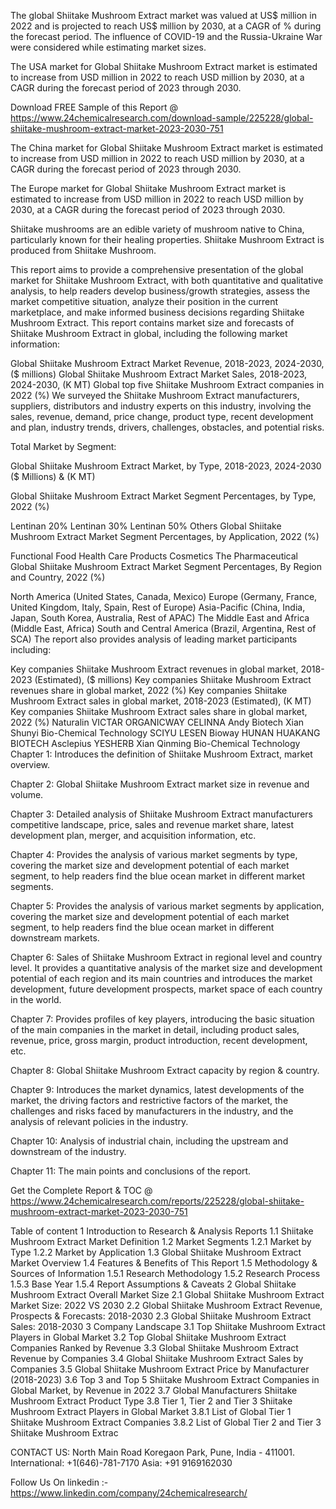 The global Shiitake Mushroom Extract market was valued at US$ million in 2022 and is projected to reach US$ million by 2030, at a CAGR of % during the forecast period. The influence of COVID-19 and the Russia-Ukraine War were considered while estimating market sizes.

The USA market for Global Shiitake Mushroom Extract   market is estimated to increase from USD million in 2022 to reach USD million by 2030, at a CAGR during the forecast period of 2023 through 2030.

Download FREE Sample of this Report @ https://www.24chemicalresearch.com/download-sample/225228/global-shiitake-mushroom-extract-market-2023-2030-751

The China market for Global Shiitake Mushroom Extract market is estimated to increase from USD million in 2022 to reach USD million by 2030, at a CAGR during the forecast period of 2023 through 2030.

The Europe market for Global Shiitake Mushroom Extract market is estimated to increase from USD million in 2022 to reach USD million by 2030, at a CAGR during the forecast period of 2023 through 2030.

Shiitake mushrooms are an edible variety of mushroom native to China, particularly known for their healing properties. Shiitake Mushroom Extract is produced from Shiitake Mushroom.

This report aims to provide a comprehensive presentation of the global market for Shiitake Mushroom Extract, with both quantitative and qualitative analysis, to help readers develop business/growth strategies, assess the market competitive situation, analyze their position in the current marketplace, and make informed business decisions regarding Shiitake Mushroom Extract. This report contains market size and forecasts of Shiitake Mushroom Extract in global, including the following market information:

Global Shiitake Mushroom Extract Market Revenue, 2018-2023, 2024-2030, ($ millions)
Global Shiitake Mushroom Extract Market Sales, 2018-2023, 2024-2030, (K MT)
Global top five Shiitake Mushroom Extract companies in 2022 (%)
We surveyed the Shiitake Mushroom Extract manufacturers, suppliers, distributors and industry experts on this industry, involving the sales, revenue, demand, price change, product type, recent development and plan, industry trends, drivers, challenges, obstacles, and potential risks.

Total Market by Segment:

Global Shiitake Mushroom Extract Market, by Type, 2018-2023, 2024-2030 ($ Millions) & (K MT)

Global Shiitake Mushroom Extract Market Segment Percentages, by Type, 2022 (%)

Lentinan 20%
Lentinan 30%
Lentinan 50%
Others
Global Shiitake Mushroom Extract Market Segment Percentages, by Application, 2022 (%)

Functional Food
Health Care Products
Cosmetics
The Pharmaceutical
Global Shiitake Mushroom Extract Market Segment Percentages, By Region and Country, 2022 (%)

North America (United States, Canada, Mexico)
Europe (Germany, France, United Kingdom, Italy, Spain, Rest of Europe)
Asia-Pacific (China, India, Japan, South Korea, Australia, Rest of APAC)
The Middle East and Africa (Middle East, Africa)
South and Central America (Brazil, Argentina, Rest of SCA)
The report also provides analysis of leading market participants including:

Key companies Shiitake Mushroom Extract revenues in global market, 2018-2023 (Estimated), ($ millions)
Key companies Shiitake Mushroom Extract revenues share in global market, 2022 (%)
Key companies Shiitake Mushroom Extract sales in global market, 2018-2023 (Estimated), (K MT)
Key companies Shiitake Mushroom Extract sales share in global market, 2022 (%)
Naturalin
VICTAR
ORGANICWAY
CELINNA
Andy Biotech
Xian Shunyi Bio-Chemical Technology
SCIYU
LESEN
Bioway
HUNAN HUAKANG BIOTECH
Asclepius
YESHERB
Xian Qinming Bio-Chemical Technology
Chapter 1: Introduces the definition of Shiitake Mushroom Extract, market overview.

Chapter 2: Global Shiitake Mushroom Extract market size in revenue and volume.

Chapter 3: Detailed analysis of Shiitake Mushroom Extract manufacturers competitive landscape, price, sales and revenue market share, latest development plan, merger, and acquisition information, etc.

Chapter 4: Provides the analysis of various market segments by type, covering the market size and development potential of each market segment, to help readers find the blue ocean market in different market segments.

Chapter 5: Provides the analysis of various market segments by application, covering the market size and development potential of each market segment, to help readers find the blue ocean market in different downstream markets.

Chapter 6: Sales of Shiitake Mushroom Extract in regional level and country level. It provides a quantitative analysis of the market size and development potential of each region and its main countries and introduces the market development, future development prospects, market space of each country in the world.

Chapter 7: Provides profiles of key players, introducing the basic situation of the main companies in the market in detail, including product sales, revenue, price, gross margin, product introduction, recent development, etc.

Chapter 8: Global Shiitake Mushroom Extract capacity by region & country.

Chapter 9: Introduces the market dynamics, latest developments of the market, the driving factors and restrictive factors of the market, the challenges and risks faced by manufacturers in the industry, and the analysis of relevant policies in the industry.

Chapter 10: Analysis of industrial chain, including the upstream and downstream of the industry.

Chapter 11: The main points and conclusions of the report.

Get the Complete Report & TOC @ https://www.24chemicalresearch.com/reports/225228/global-shiitake-mushroom-extract-market-2023-2030-751

Table of content
1 Introduction to Research & Analysis Reports
1.1 Shiitake Mushroom Extract Market Definition
1.2 Market Segments
1.2.1 Market by Type
1.2.2 Market by Application
1.3 Global Shiitake Mushroom Extract Market Overview
1.4 Features & Benefits of This Report
1.5 Methodology & Sources of Information
1.5.1 Research Methodology
1.5.2 Research Process
1.5.3 Base Year
1.5.4 Report Assumptions & Caveats
2 Global Shiitake Mushroom Extract Overall Market Size
2.1 Global Shiitake Mushroom Extract Market Size: 2022 VS 2030
2.2 Global Shiitake Mushroom Extract Revenue, Prospects & Forecasts: 2018-2030
2.3 Global Shiitake Mushroom Extract Sales: 2018-2030
3 Company Landscape
3.1 Top Shiitake Mushroom Extract Players in Global Market
3.2 Top Global Shiitake Mushroom Extract Companies Ranked by Revenue
3.3 Global Shiitake Mushroom Extract Revenue by Companies
3.4 Global Shiitake Mushroom Extract Sales by Companies
3.5 Global Shiitake Mushroom Extract Price by Manufacturer (2018-2023)
3.6 Top 3 and Top 5 Shiitake Mushroom Extract Companies in Global Market, by Revenue in 2022
3.7 Global Manufacturers Shiitake Mushroom Extract Product Type
3.8 Tier 1, Tier 2 and Tier 3 Shiitake Mushroom Extract Players in Global Market
3.8.1 List of Global Tier 1 Shiitake Mushroom Extract Companies
3.8.2 List of Global Tier 2 and Tier 3 Shiitake Mushroom Extrac

CONTACT US:
North Main Road Koregaon Park, Pune, India - 411001.
International: +1(646)-781-7170
Asia: +91 9169162030

Follow Us On linkedin :- https://www.linkedin.com/company/24chemicalresearch/
